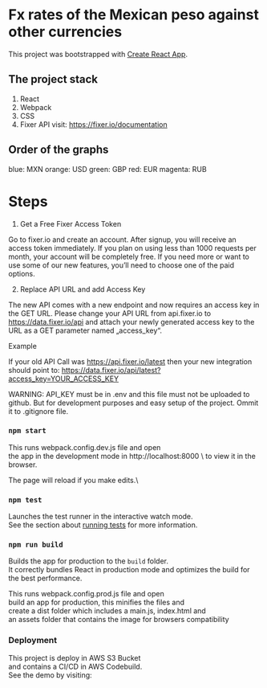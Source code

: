 # Fx rates of the Mexican peso against other currencies

This project was bootstrapped with [Create React App](https://github.com/facebook/create-react-app).

## The project stack

1) React
2) Webpack
3) CSS
4) Fixer API visit: https://fixer.io/documentation

## Order of the graphs

blue: MXN
orange: USD
green: GBP
red: EUR
magenta: RUB   

# Steps
1. Get a Free Fixer Access Token

Go to fixer.io and create an account. After signup, you will receive an access token immediately. If you plan on using less than 1000 requests per month, your account will be completely free. If you need more or want to use some of our new features, you’ll need to choose one of the paid options.

2. Replace API URL and add Access Key

The new API comes with a new endpoint and now requires an access key in the GET URL. Please change your API URL from api.fixer.io to https://data.fixer.io/api and attach your newly generated access key to the URL as a GET parameter named „access_key“.

Example

If your old API Call was https://api.fixer.io/latest then your new integration should point to: https://data.fixer.io/api/latest?access_key=YOUR_ACCESS_KEY

WARNING: API_KEY must be in .env and this file must not be uploaded to github. But for development purposes and easy setup of the project. Ommit it to .gitignore file.

### `npm start`

This runs webpack.config.dev.js file and open \
the app in the development mode in http://localhost:8000 \ 
to view it in the browser.

The page will reload if you make edits.\

### `npm test`

Launches the test runner in the interactive watch mode.\
See the section about [running tests](https://facebook.github.io/create-react-app/docs/running-tests) for more information.

### `npm run build`

Builds the app for production to the `build` folder.\
It correctly bundles React in production mode and optimizes the build for the best performance.

This runs webpack.config.prod.js file and open \
build an app for production, this minifies the files and \
create a dist folder which includes a main.js, index.html and \
an assets folder that contains the image for browsers compatibility

### Deployment

This project is deploy in AWS S3 Bucket \
and contains a CI/CD in AWS Codebuild. \
See the demo by visiting: 
